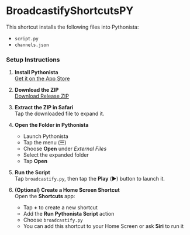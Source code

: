 # BroadcastifyShortcutsPY

This shortcut installs the following files into Pythonista:

- `script.py`
- `channels.json`

### Setup Instructions

1. **Install Pythonista**  
   [Get it on the App Store](https://apps.apple.com/us/app/pythonista-3/id1085978097)

2. **Download the ZIP**  
   [Download Release ZIP]([https://github.com/TheMrNaab/BroadcastifyShortcutsPY/archive/refs/tags/V1.zip](https://github.com/TheMrNaab/BroadcastifyShortcutsPY/archive/refs/tags/V1.1.zip))

3. **Extract the ZIP in Safari**  
   Tap the downloaded file to expand it.

4. **Open the Folder in Pythonista**  
   - Launch Pythonista  
   - Tap the menu (☰)  
   - Choose **Open** under *External Files*  
   - Select the expanded folder
   - Tap **Open**

5. **Run the Script**  
   Tap `broadcastify.py`, then tap the **Play** (▶️) button to launch it.

6. **(Optional) Create a Home Screen Shortcut**  
   Open the **Shortcuts** app:  
   - Tap **+** to create a new shortcut  
   - Add the **Run Pythonista Script** action  
   - Choose `broadcastify.py`  
   - You can add this shortcut to your Home Screen or ask **Siri** to run it

